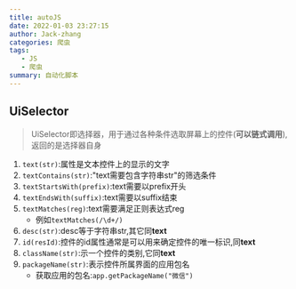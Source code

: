 ```yaml
---
title: autoJS
date: 2022-01-03 23:27:15
author: Jack-zhang
categories: 爬虫
tags:
   - JS
   - 爬虫
summary: 自动化脚本
---
```


## UiSelector

>UiSelector即选择器，用于通过各种条件选取屏幕上的控件(**可以链式调用**),返回的是选择器自身

1. `text(str)`:属性是文本控件上的显示的文字
2. `textContains(str)`:"text需要包含字符串str"的筛选条件
3. `textStartsWith(prefix)`:text需要以prefix开头
4. `textEndsWith(suffix)`:text需要以suffix结束
5. `textMatches(reg)`:text需要满足正则表达式reg
   * 例如`textMatches(/\d+/)`
6. `desc(str)`:desc等于字符串str,其它同**text**
7. `id(resId)`:控件的id属性通常是可以用来确定控件的唯一标识,同**text**
8. `className(str)`:示一个控件的类别,它同**text**
9. `packageName(str)`:表示控件所属界面的应用包名
   * 获取应用的包名:`app.getPackageName("微信")`